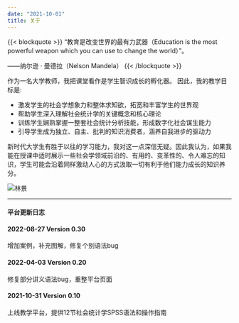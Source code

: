 ```yaml
---
date: "2021-10-01"
title: 关于
---
```



{{< blockquote >}}
“教育是改变世界的最有力武器（Education is the most powerful weapon which you can use to change the world）”。

——纳尔逊 · 曼德拉（Nelson Mandela）
{{< /blockquote >}}

作为一名大学教师，我把课堂看作是学生智识成长的孵化器。 因此，我的教学目标是:

* 激发学生的社会学想象力和整体求知欲，拓宽和丰富学生的世界观
* 帮助学生深入理解社会统计学的关键概念和核心理论
* 训练学生娴熟掌握一整套社会统计分析技能，形成数字化社会谋生能力
* 引导学生成为独立、自主、批判的知识消费者，涵养自我进步的驱动力

新时代大学生有胜于以往的学习能力，我对这一点深信无疑。因此我认为，如果我能在授课中适时展示一些社会学领域前沿的、有用的、变革性的、令人难忘的知识，学生可能会沿着同样激动人心的方式汲取一切有利于他们能力成长的知识养分。 

![林景](https://stat4soc.netlify.app/images/image.png)

___


#### 平台更新日志
 <div class="timeline">
  <div class="container left">
    <div class="content">
      <h4>2022-08-27 Version 0.30</h4>
      <p>增加案例，补充图解，修复个别语法bug</p>  
      <h4>2022-04-03 Version 0.20</h4>
      <p>修复部分讲义语法bug，重整平台页面</p>      
      <h4>2021-10-31 Version 0.10</h4>
      <p>上线教学平台，提供12节社会统计学SPSS语法和操作指南</p>
    </div>
  </div>
</div> 
